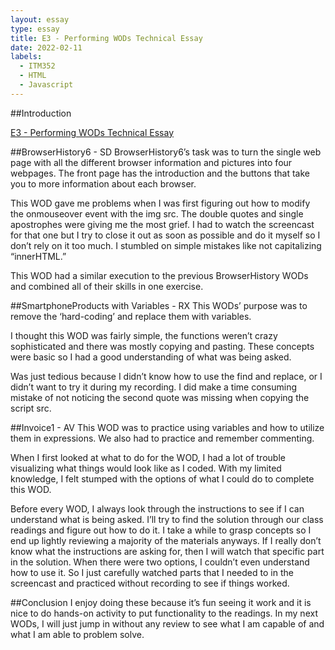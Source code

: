 ```yaml
---
layout: essay
type: essay
title: E3 - Performing WODs Technical Essay
date: 2022-02-11
labels:
  - ITM352
  - HTML
  - Javascript
---
```

##Introduction



[E3 - Performing WODs Technical Essay](https://dport96.github.io/ITM352/morea/060.expressions-operators/experience-preparing-for-WOD.html)

##BrowserHistory6 - SD
BrowserHistory6’s task was to turn the single web page with all the different browser information and pictures into four webpages. The front page has the introduction and the buttons that take you to more information about each browser.

This WOD gave me problems when I was first figuring out how to modify the onmouseover event with the img src. The double quotes and single apostrophes were giving me the most grief. I had to watch the screencast for that one but I try to close it out as soon as possible and do it myself so I don’t rely on it too much. I stumbled on simple mistakes like not capitalizing “innerHTML.”

This WOD had a similar execution to the previous BrowserHistory WODs and combined all of their skills in one exercise.  

##SmartphoneProducts with Variables - RX
This WODs’ purpose was to remove the ‘hard-coding’ and replace them with variables. 

I thought this WOD was fairly simple, the functions weren’t crazy sophisticated and there was mostly copying and pasting. These concepts were basic so I had a good understanding of what was being asked.

Was just tedious because I didn’t know how to use the find and replace, or I didn’t want to try it during my recording. I did make a time consuming mistake of not noticing the second quote was missing when copying the script src.

##Invoice1 - AV
This WOD was to practice using variables and how to utilize them in expressions. We also had to practice and remember commenting.

When I first looked at what to do for the WOD, I had a lot of trouble visualizing what things would look like as I coded. With my limited knowledge, I felt stumped with the options of what I could do to complete this WOD. 

Before every WOD, I always look through the instructions to see if I can understand what is being asked. I’ll try to find the solution through our class readings and figure out how to do it. I take a while to grasp concepts so I end up lightly reviewing a majority of the materials anyways. If I really don’t know what the instructions are asking for, then I will watch that specific part in the solution. When there were two options, I couldn’t even understand how to use it. So I just carefully watched parts that I needed to in the screencast and practiced without recording to see if things worked.

##Conclusion
I enjoy doing these because it’s fun seeing it work and it is nice to do hands-on activity to put functionality to the readings. In my next WODs, I will just jump in without any review to see what I am capable of and what I am able to problem solve.
